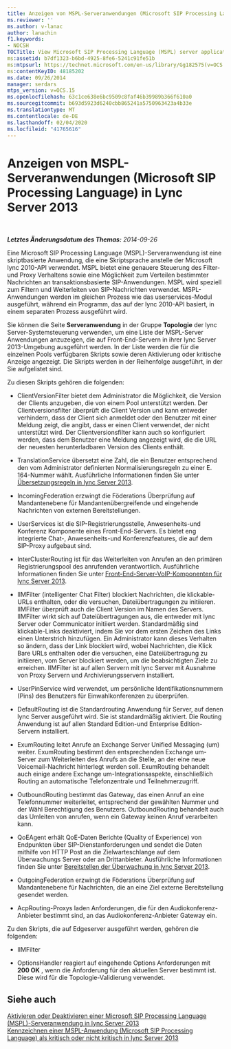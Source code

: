 ```yaml
---
title: Anzeigen von MSPL-Serveranwendungen (Microsoft SIP Processing Language)
ms.reviewer: ''
ms.author: v-lanac
author: lanachin
f1.keywords:
- NOCSH
TOCTitle: View Microsoft SIP Processing Language (MSPL) server applications
ms:assetid: b7df1323-b6bd-4925-8fe6-5241c91fe51b
ms:mtpsurl: https://technet.microsoft.com/en-us/library/Gg182575(v=OCS.15)
ms:contentKeyID: 48185202
ms.date: 09/26/2014
manager: serdars
mtps_version: v=OCS.15
ms.openlocfilehash: 63c1ce638e6bc9509c8faf46b39989b366f610a0
ms.sourcegitcommit: b693d5923d6240cbb865241a5750963423a4b33e
ms.translationtype: MT
ms.contentlocale: de-DE
ms.lasthandoff: 02/04/2020
ms.locfileid: "41765616"
---
```

<div data-xmlns="http://www.w3.org/1999/xhtml">

<div class="topic" data-xmlns="http://www.w3.org/1999/xhtml" data-msxsl="urn:schemas-microsoft-com:xslt" data-cs="http://msdn.microsoft.com/en-us/">

<div data-asp="http://msdn2.microsoft.com/asp">

# <a name="view-microsoft-sip-processing-language-mspl-server-applications-in-lync-server-2013"></a>Anzeigen von MSPL-Serveranwendungen (Microsoft SIP Processing Language) in Lync Server 2013

</div>

<div id="mainSection">

<div id="mainBody">

<span> </span>

_**Letztes Änderungsdatum des Themas:** 2014-09-26_

Eine Microsoft SIP Processing Language (MSPL)-Serveranwendung ist eine skriptbasierte Anwendung, die eine Skriptsprache anstelle der Microsoft lync 2010-API verwendet. MSPL bietet eine genauere Steuerung des Filter-und Proxy Verhaltens sowie eine Möglichkeit zum Verteilen bestimmter Nachrichten an transaktionsbasierte SIP-Anwendungen. MSPL wird speziell zum Filtern und Weiterleiten von SIP-Nachrichten verwendet. MSPL-Anwendungen werden im gleichen Prozess wie das userservices-Modul ausgeführt, während ein Programm, das auf der lync 2010-API basiert, in einem separaten Prozess ausgeführt wird.

Sie können die Seite **Serveranwendung** in der Gruppe **Topologie** der lync Server-Systemsteuerung verwenden, um eine Liste der MSPL-Server Anwendungen anzuzeigen, die auf Front-End-Servern in ihrer lync Server 2013-Umgebung ausgeführt werden. In der Liste werden die für die einzelnen Pools verfügbaren Skripts sowie deren Aktivierung oder kritische Anzeige angezeigt. Die Skripts werden in der Reihenfolge ausgeführt, in der Sie aufgelistet sind.

Zu diesen Skripts gehören die folgenden:

  - ClientVersionFilter bietet dem Administrator die Möglichkeit, die Version der Clients anzugeben, die von einem Pool unterstützt werden. Der Clientversionsfilter überprüft die Client Version und kann entweder verhindern, dass der Client sich anmeldet oder den Benutzer mit einer Meldung zeigt, die angibt, dass er einen Client verwendet, der nicht unterstützt wird. Der Clientversionsfilter kann auch so konfiguriert werden, dass dem Benutzer eine Meldung angezeigt wird, die die URL der neuesten herunterladbaren Version des Clients enthält.

  - TranslationService übersetzt eine Zahl, die ein Benutzer entsprechend den vom Administrator definierten Normalisierungsregeln zu einer E. 164-Nummer wählt. Ausführliche Informationen finden Sie unter [Übersetzungsregeln in lync Server 2013](lync-server-2013-translation-rules.md).

  - IncomingFederation erzwingt die Föderations Überprüfung auf Mandantenebene für Mandantenübergreifende und eingehende Nachrichten von externen Bereitstellungen.

  - UserServices ist die SIP-Registrierungsstelle, Anwesenheits-und Konferenz Komponente eines Front-End-Servers. Es bietet eng integrierte Chat-, Anwesenheits-und Konferenzfeatures, die auf dem SIP-Proxy aufgebaut sind.

  - InterClusterRouting ist für das Weiterleiten von Anrufen an den primären Registrierungspool des anrufenden verantwortlich. Ausführliche Informationen finden Sie unter [Front-End-Server-VoIP-Komponenten für lync Server 2013](lync-server-2013-front-end-server-voip-components.md).

  - IIMFilter (intelligenter Chat Filter) blockiert Nachrichten, die klickable-URLs enthalten, oder die versuchen, Dateiübertragungen zu initiieren. IIMFilter überprüft auch die Client Version im Namen des Servers. IIMFilter wirkt sich auf Dateiübertragungen aus, die entweder mit lync Server oder Communicator initiiert werden. Standardmäßig sind klickable-Links deaktiviert, indem Sie vor dem ersten Zeichen des Links einen Unterstrich hinzufügen. Ein Administrator kann dieses Verhalten so ändern, dass der Link blockiert wird, wobei Nachrichten, die Klick Bare URLs enthalten oder die versuchen, eine Dateiübertragung zu initiieren, vom Server blockiert werden, um die beabsichtigten Ziele zu erreichen. IIMFilter ist auf allen Servern mit lync Server mit Ausnahme von Proxy Servern und Archivierungsservern installiert.

  - UserPinService wird verwendet, um persönliche Identifikationsnummern (Pins) des Benutzers für Einwahlkonferenzen zu überprüfen.

  - DefaultRouting ist die Standardrouting Anwendung für Server, auf denen lync Server ausgeführt wird. Sie ist standardmäßig aktiviert. Die Routing Anwendung ist auf allen Standard Edition-und Enterprise Edition-Servern installiert.

  - ExumRouting leitet Anrufe an Exchange Server Unified Messaging (um) weiter. ExumRouting bestimmt den entsprechenden Exchange um-Server zum Weiterleiten des Anrufs an die Stelle, an der eine neue Voicemail-Nachricht hinterlegt werden soll. ExumRouting behandelt auch einige andere Exchange um-Integrationsaspekte, einschließlich Routing an automatische Telefonzentrale und Teilnehmerzugriff.

  - OutboundRouting bestimmt das Gateway, das einen Anruf an eine Telefonnummer weiterleitet, entsprechend der gewählten Nummer und der Wähl Berechtigung des Benutzers. OutboundRouting behandelt auch das Umleiten von anrufen, wenn ein Gateway keinen Anruf verarbeiten kann.

  - QoEAgent erhält QoE-Daten Berichte (Quality of Experience) von Endpunkten über SIP-Dienstanforderungen und sendet die Daten mithilfe von HTTP Post an die Zielwarteschlange auf dem Überwachungs Server oder an Drittanbieter. Ausführliche Informationen finden Sie unter [Bereitstellen der Überwachung in lync Server 2013](lync-server-2013-deploying-monitoring.md).

  - OutgoingFederation erzwingt die Föderations Überprüfung auf Mandantenebene für Nachrichten, die an eine Ziel externe Bereitstellung gesendet werden.

  - AcpRouting-Proxys laden Anforderungen, die für den Audiokonferenz-Anbieter bestimmt sind, an das Audiokonferenz-Anbieter Gateway ein.

Zu den Skripts, die auf Edgeserver ausgeführt werden, gehören die folgenden:

  - IIMFilter

  - OptionsHandler reagiert auf eingehende Options Anforderungen mit **200 OK** , wenn die Anforderung für den aktuellen Server bestimmt ist. Diese wird für die Topologie-Validierung verwendet.

<div>

## <a name="see-also"></a>Siehe auch


[Aktivieren oder Deaktivieren einer Microsoft SIP Processing Language (MSPL)-Serveranwendung in lync Server 2013](lync-server-2013-enable-or-disable-a-microsoft-sip-processing-language-mspl-server-application.md)  
[Kennzeichnen einer MSPL-Anwendung (Microsoft SIP Processing Language) als kritisch oder nicht kritisch in lync Server 2013](lync-server-2013-mark-a-microsoft-sip-processing-language-mspl-application-as-critical-or-not-critical.md)  
  

</div>

</div>

<span> </span>

</div>

</div>

</div>

